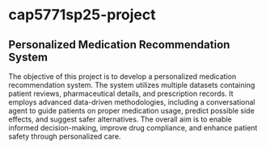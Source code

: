 # cap5771sp25-project
## Personalized Medication Recommendation System 

The objective of this project is to develop a personalized medication recommendation system. The system utilizes multiple datasets containing patient reviews, pharmaceutical details, and prescription records. It employs advanced data-driven methodologies, including a conversational agent to guide patients on proper medication usage, predict possible side effects, and suggest safer alternatives. The overall aim is to enable informed decision-making, improve drug compliance, and enhance patient safety through personalized care.
